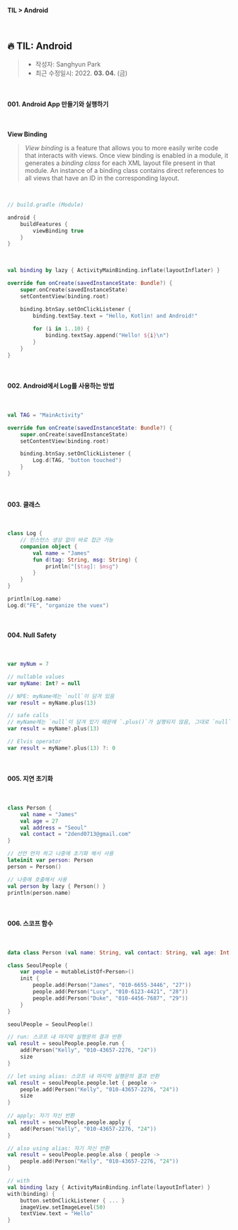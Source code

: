 **TIL > Android**

<br>

## 🔥 TIL: Android

> * 작성자: Sanghyun Park
> * 최근 수정일시: 2022. **03. 04.** (금)



<br>

#### 001. Android App 만들기와 실행하기

<br>

**View Binding**

> *View binding* is a feature that allows you to more easily write code that interacts with views. Once view binding is enabled in a module, it generates a *binding class* for each XML layout file present in that module. An instance of a binding class contains direct references to all views that have an ID in the corresponding layout.

<br>

```kotlin
// build.gradle (Module)

android {
	buildFeatures {
        viewBinding true
    }
}
```

<br>

```kotlin
val binding by lazy { ActivityMainBinding.inflate(layoutInflater) }

override fun onCreate(savedInstanceState: Bundle?) {
    super.onCreate(savedInstanceState)
    setContentView(binding.root)

    binding.btnSay.setOnClickListener {
        binding.textSay.text = "Hello, Kotlin! and Android!"
        
        for (i in 1..10) {
	        binding.textSay.append("Hello! ${i}\n")            
        }
    }
}
```



<br>

#### 002. Android에서 Log를 사용하는 방법

<br>

```kotlin
val TAG = "MainActivity"

override fun onCreate(savedInstanceState: Bundle?) {
    super.onCreate(savedInstanceState)
    setContentView(binding.root)

    binding.btnSay.setOnClickListener {
        Log.d(TAG, "button touched")
    }
}
```



<br>

#### 003. 클래스

<br>

```kotlin
class Log {
    // 인스턴스 생성 없이 바로 접근 가능
    companion object {
        val name = "James"
        fun d(tag: String, msg: String) {
			println("[$tag]: $msg")
        }
    }
}

println(Log.name)
Log.d("FE", "organize the vuex")
```



<br>

#### 004. Null Safety

<br>

```kotlin
var myNum = 7

// nullable values
var myName: Int? = null

// NPE: myName에는 `null`이 담겨 있음
var result = myName.plus(13)

// safe calls
// myName에는 `null`이 담겨 있기 때문에 `.plus()`가 실행되지 않음, 그대로 `null`
var result = myName?.plus(13)

// Elvis operator
var result = myName?.plus(13) ?: 0
```



<br>

#### 005. 지연 초기화

<br>

```kotlin
class Person {
	val name = "James"
    val age = 27
    val address = "Seoul"
    val contact = "2dend0713@gmail.com"
}

// 선언 먼저 하고 나중에 초기화 해서 사용
lateinit var person: Person
person = Person()

// 나중에 호출해서 사용
val person by lazy { Person() }
println(person.name)
```



<br>

#### 006. 스코프 함수

<br>

```kotlin
data class Person (val name: String, val contact: String, val age: Int)

class SeoulPeople {
    var people = mutableListOf<Person>()
    init {
        people.add(Person("James", "010-6655-3446", "27"))
        people.add(Person("Lucy", "010-6123-4421", "28"))
        people.add(Person("Duke", "010-4456-7687", "29"))
    }
}

seoulPeople = SeoulPeople()

// run: 스코프 내 마지막 실행문의 결과 반환
val result = seoulPeople.people.run {
    add(Person("Kelly", "010-43657-2276, "24"))
	size
}

// let using alias: 스코프 내 마지막 실행문의 결과 반환
val result = seoulPeople.people.let { people ->
    people.add(Person("Kelly", "010-43657-2276, "24"))
    size
}
                      
// apply: 자기 자신 반환
val result = seoulPeople.people.apply {
    add(Person("Kelly", "010-43657-2276, "24"))
}

// also using alias: 자기 자신 반환
val result = seoulPeople.people.also { people ->
    people.add(Person("Kelly", "010-43657-2276, "24"))
}

// with
val binding lazy { ActivityMainBinding.inflate(layoutInflater) }
with(binding) {
    button.setOnClickListener { ... }
    imageView.setImageLevel(50)
    textView.text = "Hello"
}
```

